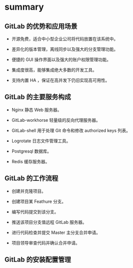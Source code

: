 # summary

## GitLab 的优势和应用场景

- 开源免费，适合中小型企业公司将代码放置在该系统中。

- 差异化的版本管理，离线同步以及强大的分支管理功能。

- 便捷的 GUI 操作界面以及强大的账户权限管理功能。

- 集成度很高，能够集成绝大多数的开发工具。

- 支持内置 HA ，保证在高并发下仍旧实现高可用性。

## GitLab 的主要服务构成

- Nginx 静态 Web 服务器。

- GitLab-workhorse 轻量级的反向代理服务器。

- GitLab-shell 用于处理 Git 命令和修改 authorized keys 列表。

- Logrotate 日志文件管理工具。

- Postgresql 数据库。

- Redis 缓存服务器。

## GitLab 的工作流程

- 创建并克隆项目。

- 创建项目某 Feathure 分支。

- 编写代码提交到该分支。

- 推送该项目分支值远程 GitLab 服务器。

- 进行代码检查并提交 Master 主分支合并申请。

- 项目领导审查代码并确认合并申请。

## GitLab 的安装配置管理

